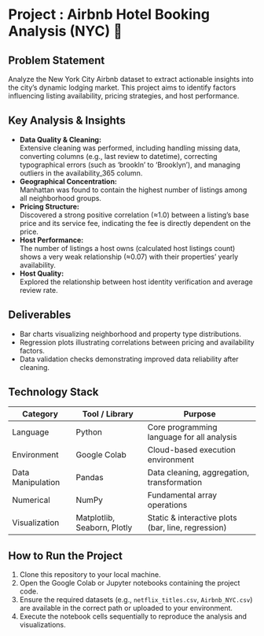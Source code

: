 # Project : Airbnb Hotel Booking Analysis (NYC) 🏨

## Problem Statement

Analyze the New York City Airbnb dataset to extract actionable insights into the city’s dynamic lodging market. This project aims to identify factors influencing listing availability, pricing strategies, and host performance.

## Key Analysis & Insights

- **Data Quality & Cleaning:**  
  Extensive cleaning was performed, including handling missing data, converting columns (e.g., last review to datetime), correcting typographical errors (such as ‘brookln’ to ‘Brooklyn’), and managing outliers in the availability_365 column.
- **Geographical Concentration:**  
  Manhattan was found to contain the highest number of listings among all neighborhood groups.
- **Pricing Structure:**  
  Discovered a strong positive correlation (≈1.0) between a listing’s base price and its service fee, indicating the fee is directly dependent on the price.
- **Host Performance:**  
  The number of listings a host owns (calculated host listings count) shows a very weak relationship (≈0.07) with their properties’ yearly availability.
- **Host Quality:**  
  Explored the relationship between host identity verification and average review rate.

## Deliverables

- Bar charts visualizing neighborhood and property type distributions.
- Regression plots illustrating correlations between pricing and availability factors.
- Data validation checks demonstrating improved data reliability after cleaning.

## Technology Stack

| Category          | Tool / Library                  | Purpose                                     |
|-------------------|---------------------------------|---------------------------------------------|
| Language          | Python                          | Core programming language for all analysis  |
| Environment       | Google Colab                    | Cloud-based execution environment           |
| Data Manipulation | Pandas                          | Data cleaning, aggregation, transformation  |
| Numerical         | NumPy                           | Fundamental array operations                |
| Visualization     | Matplotlib, Seaborn, Plotly     | Static & interactive plots (bar, line, regression) |

## How to Run the Project

1. Clone this repository to your local machine.
2. Open the Google Colab or Jupyter notebooks containing the project code.
3. Ensure the required datasets (e.g., `netflix_titles.csv`, `Airbnb_NYC.csv`) are available in the correct path or uploaded to your environment.
4. Execute the notebook cells sequentially to reproduce the analysis and visualizations.
